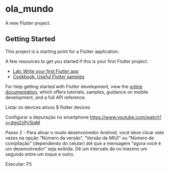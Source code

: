 # ola_mundo

A new Flutter project.

## Getting Started

This project is a starting point for a Flutter application.

A few resources to get you started if this is your first Flutter project:

- [Lab: Write your first Flutter app](https://docs.flutter.dev/get-started/codelab)
- [Cookbook: Useful Flutter samples](https://docs.flutter.dev/cookbook)

For help getting started with Flutter development, view the
[online documentation](https://docs.flutter.dev/), which offers tutorials,
samples, guidance on mobile development, and a full API reference.

Listar os devices ativos
$ flutter devices

Configurar a depuração no smartphone
https://www.youtube.com/watch?v=dgg2zPc5jqM

Passo 2 - Para ativar o modo desenvolvedor Android, você deve clicar sete vezes na opção “Número da versão”, “Versão da MIUI” ou “Número de compilação” (dependendo do celular) até que a mensagem “agora você é um desenvolvedor" seja exibida. Dê um intervalo de no máximo um segundo entre um toque e outro.

Executar: F5